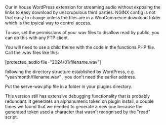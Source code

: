 Our in house WordPress extension for streaming audio without exposing the links to easy download by unscrupulous third parties. NGINX config is not that easy to change unless the files are in a WooCommerce download folder which is the tpyical way to control access.

To use, set the permissions of your wav files to disallow read by public, you can do this with any FTP client.

You will need to use a child theme with the code in the functions.PHP file. Call the .wav files like this:

[protected_audio file="2024/01/filename.wav"]

following the directory structure established by WordPress, e.g. "year/month/filename.wav" , you don't need the earlier address.

Put the serve-wav.php file in a folder in your plugins directory.

This version still has extensive debugging functionality that is probably redundant. It generates an alphanumeric token on plugin install, a couple times we found that we needed to generate a new one because the generated token used a character that wasn't recognised by the "read" script.
